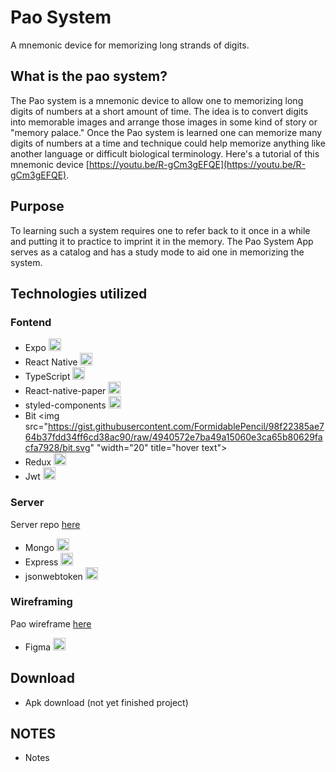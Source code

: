 # Pao System

A mnemonic device for memorizing long strands of digits.

## What is the pao system?

The Pao system is a mnemonic device to allow one to memorizing long digits of numbers at a short amount of time. The idea is to convert digits into memorable images and arrange those images in some kind of story or "memory palace." Once the Pao system is learned one can memorize many digits of numbers at a time and technique could help memorize anything like another language or difficult biological terminology. Here's a tutorial of this mnemonic device [https://youtu.be/R-gCm3gEFQE](https://youtu.be/R-gCm3gEFQE).

## Purpose

To learning such a system requires one to refer back to it once in a while and putting it to practice to imprint it in the memory. The Pao System App serves as a catalog and has a study mode to aid one in memorizing the system.

## Technologies utilized

### Fontend

- Expo <img src="https://i.ibb.co/DpkVZxY/expo.png" width="20" title="hover text">
- React Native <img src="https://i.ibb.co/0pNL1RX/react-Native-Logo.png" width="20" title="hover text">
- TypeScript <img src="https://gist.githubusercontent.com/FormidablePencil/08767773b974a5e26f84ddb558cda01f/raw/441a3b040130c35e3892eb3c8c4fe273cf0347dd/typescript.svg" width="20" title="hover text">
- React-native-paper <img src="https://gist.githubusercontent.com/FormidablePencil/98f22385ae764b37fdd34ff6cd38ac90/raw/4940572e7ba49a15060e3ca65b80629facfa7928/bit.svg)" width="20" title="hover text">
- styled-components <img src="https://gist.githubusercontent.com/FormidablePencil/98f22385ae764b37fdd34ff6cd38ac90/raw/4940572e7ba49a15060e3ca65b80629facfa7928/bit.svg" width="20" title="hover text">
- Bit <img src="https://gist.githubusercontent.com/FormidablePencil/98f22385ae764b37fdd34ff6cd38ac90/raw/4940572e7ba49a15060e3ca65b80629facfa7928/bit.svg" "width="20" title="hover text">
- Redux <img src="(https://i.ibb.co/nDCsZTK/5848309bcef1014c0b5e4a9a.png" width="20" title="hover text">
- Jwt <img src="https://i.ibb.co/BLHrwnK/jwt.png" width="20" title="hover text">

### Server

Server repo [here](https://github.com/FormidablePencil/Pao-System-Server.git)

- Mongo <img src="https://i.ibb.co/W0vHXC6/mongodb2-11-29-47-PM.png" width="20" title="hover text">
- Express <img src="https://i.ibb.co/MDSSj8M/express-Logo.png" width="20" title="hover text">
- jsonwebtoken <img src="https://i.ibb.co/BLHrwnK/jwt.png" width="20" title="hover text">

### Wireframing

Pao wireframe [here](https://www.figma.com/file/SIPzIKXeKUvyE44WJjnoH3/Pao)

- Figma <img src="https://i.ibb.co/84nkKcK/Figma.png" width="20" title="hover text">

## Download

- Apk download (not yet finished project)

## NOTES

- Notes
